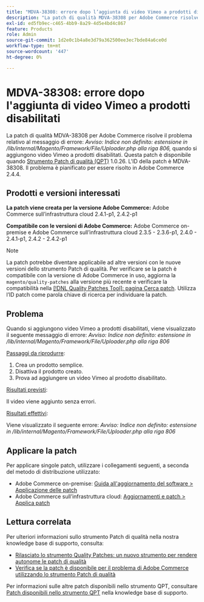 ```yaml
---
title: "MDVA-38308: errore dopo l’aggiunta di video Vimeo a prodotti disabilitati"
description: "La patch di qualità MDVA-38308 per Adobe Commerce risolve il problema se gli utenti ricevono il messaggio di errore: *Nota: indice non definito: estensione in /lib/internal/Magento/Framework/File/Uploader.php alla riga 806,* quando si aggiungono video Vimeo a prodotti disabilitati. Questa patch è disponibile quando è installato [Quality Patches Tool (QPT)](/help/announcements/adobe-commerce-announcements/magento-quality-patches-released-new-tool-to-self-serve-quality-patches.md) 1.0.26. L'ID della patch è MDVA-38308. Il problema è pianificato per la risoluzione in Adobe Commerce 2.4.4."
exl-id: ed5fb9ec-c465-4bb9-8a29-4d5e4bd4c867
feature: Products
role: Admin
source-git-commit: 1d2e0c1b4a8e3d79a362500ee3ec7bde84a6ce0d
workflow-type: tm+mt
source-wordcount: '447'
ht-degree: 0%

---
```


# MDVA-38308: errore dopo l&#39;aggiunta di video Vimeo a prodotti disabilitati

La patch di qualità MDVA-38308 per Adobe Commerce risolve il problema relativo al messaggio di errore: *Avviso: Indice non definito: estensione in /lib/internal/Magento/Framework/File/Uploader.php alla riga 806,* quando si aggiungono video Vimeo a prodotti disabilitati. Questa patch è disponibile quando [Strumento Patch di qualità (QPT)](/help/announcements/adobe-commerce-announcements/magento-quality-patches-released-new-tool-to-self-serve-quality-patches.md) 1.0.26. L&#39;ID della patch è MDVA-38308. Il problema è pianificato per essere risolto in Adobe Commerce 2.4.4.

## Prodotti e versioni interessati

**La patch viene creata per la versione Adobe Commerce:**
Adobe Commerce sull’infrastruttura cloud 2.4.1-p1, 2.4.2-p1

**Compatibile con le versioni di Adobe Commerce:**
Adobe Commerce on-premise e Adobe Commerce sull’infrastruttura cloud 2.3.5 - 2.3.6-p1, 2.4.0 - 2.4.1-p1, 2.4.2 - 2.4.2-p1

>[!NOTE]
>
>La patch potrebbe diventare applicabile ad altre versioni con le nuove versioni dello strumento Patch di qualità. Per verificare se la patch è compatibile con la versione di Adobe Commerce in uso, aggiorna la `magento/quality-patches` alla versione più recente e verificare la compatibilità nella [[!DNL Quality Patches Tool]: pagina Cerca patch](https://devdocs.magento.com/quality-patches/tool.html#patch-grid). Utilizza l’ID patch come parola chiave di ricerca per individuare la patch.

## Problema

Quando si aggiungono video Vimeo a prodotti disabilitati, viene visualizzato il seguente messaggio di errore:  *Avviso: Indice non definito: estensione in /lib/internal/Magento/Framework/File/Uploader.php alla riga 806*

<u>Passaggi da riprodurre</u>:

1. Crea un prodotto semplice.
1. Disattiva il prodotto creato.
1. Prova ad aggiungere un video Vimeo al prodotto disabilitato.

<u>Risultati previsti</u>:

Il video viene aggiunto senza errori.

<u>Risultati effettivi</u>:

Viene visualizzato il seguente errore:
*Avviso: Indice non definito: estensione in /lib/internal/Magento/Framework/File/Uploader.php alla riga 806*

## Applicare la patch

Per applicare singole patch, utilizzare i collegamenti seguenti, a seconda del metodo di distribuzione utilizzato:

* Adobe Commerce on-premise: [Guida all&#39;aggiornamento del software > Applicazione delle patch](https://devdocs.magento.com/guides/v2.4/comp-mgr/patching/mqp.html)
* Adobe Commerce sull’infrastruttura cloud: [Aggiornamenti e patch > Applica patch](https://devdocs.magento.com/cloud/project/project-patch.html)

## Lettura correlata

Per ulteriori informazioni sullo strumento Patch di qualità nella nostra knowledge base di supporto, consulta:

* [Rilasciato lo strumento Quality Patches: un nuovo strumento per rendere autonome le patch di qualità](/help/announcements/adobe-commerce-announcements/magento-quality-patches-released-new-tool-to-self-serve-quality-patches.md)
* [Verifica se la patch è disponibile per il problema di Adobe Commerce utilizzando lo strumento Patch di qualità](/help/support-tools/patches-available-in-qpt-tool/check-patch-for-magento-issue-with-magento-quality-patches.md)

Per informazioni sulle altre patch disponibili nello strumento QPT, consultare [Patch disponibili nello strumento QPT](https://support.magento.com/hc/en-us/sections/360010506631-Patches-available-in-QPT-tool-) nella knowledge base di supporto.
